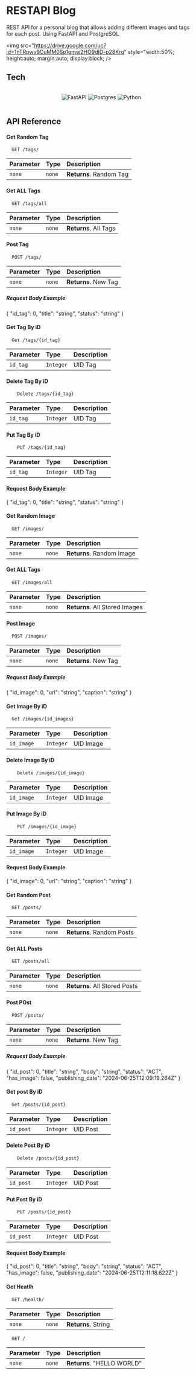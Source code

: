 ﻿
# RESTAPI Blog

REST API for a personal blog that allows adding different images and tags for each post. Using FastAPI and PostgreSQL

 <img src="https://drive.google.com/uc?id=1nTRpwv9CuMM0Sp1gmw2HO9dID-p28Krq" style="width:50%; height:auto; margin:auto; display:block; />

## Tech


<div style="display: flex; justify-content: space-around; align-items: center; flex-wrap: wrap;">

![FastAPI](https://img.shields.io/badge/FastAPI-005571?style=for-the-badge&logo=fastapi)
![Postgres](https://img.shields.io/badge/postgres-%23316192.svg?style=for-the-badge&logo=postgresql&logoColor=white)
![Python](https://img.shields.io/badge/python-3670A0?style=for-the-badge&logo=python&logoColor=ffdd54)

</div>

## API Reference

#### Get Random Tag

```http
  GET /tags/
```

| Parameter | Type     | Description                |
| :-------- | :------- | :------------------------- |
| `none` | `none` | **Returns**. Random Tag |

#### Get ALL Tags

```http
  GET /tags/all
```

| Parameter | Type     | Description                |
| :-------- | :------- | :------------------------- |
| `none` | `none` | **Returns**. All Tags |

#### Post Tag

```http
  POST /tags/
```

| Parameter | Type     | Description                |
| :-------- | :------- | :------------------------- |
| `none` | `none` | **Returns**. New Tag |

##### Request Body Example

{
  "id_tag": 0,
  "title": "string",
  "status": "string"
}

#### Get Tag By iD

```http
  Get /tags/{id_tag}
```

| Parameter | Type     | Description                |
| :-------- | :------- | :------------------------- |
| `id_tag` | `Integer` | UID Tag |

#### Delete Tag By iD

```http
    Delete /tags/{id_tag}
```

| Parameter | Type     | Description                |
| :-------- | :------- | :------------------------- |
| `id_tag` | `Integer` | UID Tag |

#### Put Tag By iD

```http
    PUT /tags/{id_tag}
```

| Parameter | Type     | Description                |
| :-------- | :------- | :------------------------- |
| `id_tag` | `Integer` | UID Tag |

#### Request Body Example
{
  "id_tag": 0,
  "title": "string",
  "status": "string"
}

#### Get Random Image

```http
  GET /images/
```

| Parameter | Type     | Description                |
| :-------- | :------- | :------------------------- |
| `none` | `none` | **Returns**. Random Image |

#### Get ALL Tags

```http
  GET /images/all
```

| Parameter | Type     | Description                |
| :-------- | :------- | :------------------------- |
| `none` | `none` | **Returns**. All Stored Images |

#### Post Image

```http
  POST /images/
```

| Parameter | Type     | Description                |
| :-------- | :------- | :------------------------- |
| `none` | `none` | **Returns**. New Tag |

##### Request Body Example

{
  "id_image": 0,
  "url": "string",
  "caption": "string"
}

#### Get Image By iD

```http
  Get /images/{id_images}
```

| Parameter | Type     | Description                |
| :-------- | :------- | :------------------------- |
| `id_image` | `Integer` | UID Image |

#### Delete Image By iD

```http
    Delete /images/{id_image}
```

| Parameter | Type     | Description                |
| :-------- | :------- | :------------------------- |
| `id_image` | `Integer` | UID Image |

#### Put Image By iD

```http
    PUT /images/{id_image}
```

| Parameter | Type     | Description                |
| :-------- | :------- | :------------------------- |
| `id_image` | `Integer` | UID Image |

#### Request Body Example
{
  "id_image": 0,
  "url": "string",
  "caption": "string"
}

#### Get Random Post

```http
  GET /posts/
```

| Parameter | Type     | Description                |
| :-------- | :------- | :------------------------- |
| `none` | `none` | **Returns**. Random Posts |

#### Get ALL Posts

```http
  GET /posts/all
```

| Parameter | Type     | Description                |
| :-------- | :------- | :------------------------- |
| `none` | `none` | **Returns**. All Stored Posts |

#### Post POst

```http
  POST /posts/
```

| Parameter | Type     | Description                |
| :-------- | :------- | :------------------------- |
| `none` | `none` | **Returns**. New Tag |

##### Request Body Example

{
  "id_post": 0,
  "title": "string",
  "body": "string",
  "status": "ACT",
  "has_image": false,
  "publishing_date": "2024-06-25T12:09:19.264Z"
}

#### Get post By iD

```http
  Get /posts/{id_post}
```

| Parameter | Type     | Description                |
| :-------- | :------- | :------------------------- |
| `id_post` | `Integer` | UID Post |

#### Delete Post By iD

```http
    Delete /posts/{id_post}
```

| Parameter | Type     | Description                |
| :-------- | :------- | :------------------------- |
| `id_post` | `Integer` | UID Post |

#### Put Post By iD

```http
    PUT /posts/{id_post}
```

| Parameter | Type     | Description                |
| :-------- | :------- | :------------------------- |
| `id_post` | `Integer` | UID Post |

#### Request Body Example

{
  "id_post": 0,
  "title": "string",
  "body": "string",
  "status": "ACT",
  "has_image": false,
  "publishing_date": "2024-06-25T12:11:18.622Z"
}

#### Get Heatlh

```http
  GET /health/
```

| Parameter | Type     | Description                |
| :-------- | :------- | :------------------------- |
| `none` | `none` | **Returns**. String |

```http
  GET /
```

| Parameter | Type     | Description                |
| :-------- | :------- | :------------------------- |
| `none` | `none` | **Returns**. "HELLO WORLD" |